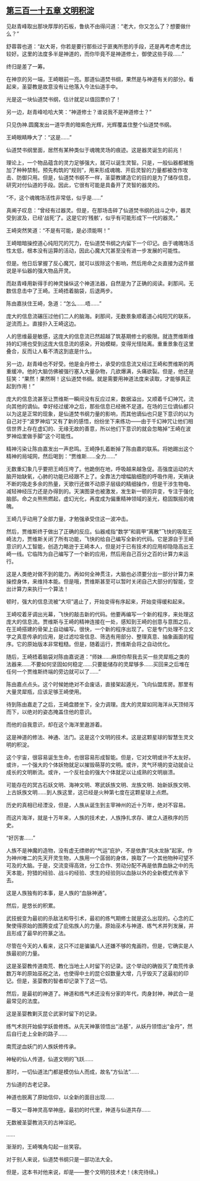 ## [第三百一十五章 文明积淀](https://www.xxbiquge.com/11_11207/8985199.html)


  见赵青峰取出那块厚厚的石板，鲁纨不由得问道：“老大，你又怎么了？想要做什么？”

  舒蓉蓉也道：“赵大哥，你若是要行那些过于匪夷所思的手段，还是再考虑考虑比较好。这里的法度多半是神道的，而你毕竟不是神道修士，御使这些手段……”

  终归是差了一筹。

  在神京的另一端，王崎眼前一亮。那道仙道焚书纲，果然是与神道有关的部分。看起来，圣婴教是故意没有让他落入今法仙道手中。

  光是这一块仙道焚书纲，估计就足以值回票价了！

  另一边，赵青峰哈哈大笑：“神道修士？谁说我不是神道修士？”

  只见伪神.圆魔发出一道华贵的暗紫色光辉，光辉覆盖住整个仙道焚书纲。

  王崎眼睛睁大了：“这是……”

  仙道焚书纲里面，居然有某种类似于魂魄灵场的痕迹。这是器灵诞生的前兆！

  理论上，一个物品蕴含的灵力足够强大，就可以诞生灵智。只是，一般仙器都被施加了种种禁制，预先构筑的“规则”，用来形成魂魄、开启灵智的力量都被改作攻击、防御只用。但是，仙道焚书纲不一样，圣婴教建造它的目的是为了储存信息，研究对付仙道的手段。因此，它很有可能是具备开了灵智的器灵的。

  “不，这个魂魄场活性非常低，似乎是……”

  真阐子叹息：“曾经有过器灵。但是，在那场击碎了仙道焚书纲的战斗之中，器灵受到波及，已经‘战死’了。这是它的‘残骸’，似乎有可能形成下一代的器灵。”

  王崎突然笑道：“不是有可能，是必须能啊！”

  王崎暗暗操控道心纯阳咒的咒力，在仙道焚书纲之内留下一个印记。由于魂魄场活性太低，根本没有运算的活动，因此心魔大咒甚至没有进一步发展的可能性。

  但是。他日后掌握了反心魔咒，就可以拔除这个影响，然后用命之炎直接为这件据说是半仙器的强大物品开灵。

  而赵青峰用新得手的神灵操纵这个神道法器，自然是为了正确的阅读。刹那间。无数信息击中了王崎。王崎捂着脑袋，后退两步。

  陈由嘉扶住王崎，急道：“怎么……唔……”

  庞大的信息流碾压过他们二人的脑海。刹那间，无数景象顺着道心纯阳咒的联系，逆流而上。直接扑入王崎这边。

  人的思维最是敏感，这庞大的信息流已然超越了筑基期修士的极限。就连贾维斯维持的幻境也受到这庞大信息流的感染，开始模糊，变得光怪陆离。重重景象在这里叠合，反而让人看不清这到底是什么。

  另一边，赵青峰也不好受。他是金丹修士，承受的信息流又经过王崎和贾维斯的两重缓冲。他的大脑仿佛被强行塞入大量杂物，几欲爆满，头痛欲裂。但是，他还是狂笑：“果然！果然啊！这仙道焚书纲。就是需要用神道法度来读取，才能够真正起到作用！”

  庞大的信息流甚至让贾维斯一瞬间没有反应过来，数据溢出，又顺着千幻神咒，流向其他的谪仙。幸好经过缓冲之后，那些信息已经微不足道。在场的三位谪仙都只以为这是正常的现象，是仙道焚书纲力量的影响，而其他谪仙也只是下意识的以为自己对于“波罗神焰”又有了新的感悟，纷纷坐下来练功——由于千幻神咒让他们相信世界上存在虚幻的、无缘无故的善意，所以他们下意识的就会忽略掉“王崎在波罗神焰里做手脚”这个可能性。

  精神污染让陈由嘉发出一声悲鸣。王崎挣扎着断掉了陈由嘉的联系。将她踢出这个精神的局域网，然后喝到：“贾维斯……全力……”

  无数重幻象几乎要把王崎压垮了。他跪倒在地，呼吸越来越急促。高强度运动的大脑开始缺氧，心肺的功能已经跟不上了。全靠法力增幅脑细胞的呼吸作用，天熵诀不断的吸走多余的热量，天歌行还做不动原子层级的精细操作，但是干涉生物电、减轻神经压力还是办得到的。天演图录也被激发，发生新一顿的异变，专注于强化脑部。命之炎熊熊燃起，虚幻光化，再度成为偏重精神领域的圣光，稳固飘摇的魂魄。

  王崎几乎动用了全部力量，才勉强承受住这一波冲击。

  然后，贾维斯终于做出了正确的反应。仙器戒指“数学”和肩甲“离散”飞快的吸取王崎法力，贾维斯关闭了所有功能，飞快的给自己编写全新的代码。它是源自于王崎意识的人工智能，创造力略逊于王崎本人，但是对于已有技术的应用却隐隐高出王崎一线。它临阵为自己编写了一个新的应用，然后用自己百分之百的计算力来运行。

  这是人类绝对做不到的能力。再如何全神贯注，大脑也必须要分出一部分计算力来操控身体，来维持本能。但是哦，贾维斯甚至可以暂时关闭自己大部分的智能，空出计算力来执行一个算法！

  顿时，强大的信息流被“大坝”遏止了，开始变得有序起来，开始变得缓和起来。

  王崎咬着牙调出光幕，飞快的敲击新的代码。他要再编写一个新的程序，来处理这庞大的信息流。贾维斯与王崎的精神连接在一处，感知到王崎的创意与意图之后，在王崎搭建的骨架上自动编写。很快，一个新的程序出现了。它是专门处理不立文字之真意传承的应用，是过滤垃圾信息、筛选有用部分、整理真意、抽象画面的程序。它的原始版本非常粗糙。但是，随着运行，贾维斯会将之自动优化。

  随后，王崎捂着脑袋对陈由嘉说道：“师妹……麻烦你帮我去买一些灵犀瓶之类的法器来……不要如何坚固如何稳定……只要能储存的灵犀够多……买回来之后堆在任何一个贾维斯终端的旁边就可以了……”

  陈由嘉点点头。这个时候她绝对不会废话，直接架起遁光，飞向仙盟库房。那里有大量灵犀瓶，应该足够王崎使用。

  待到陈由嘉走了之后，王崎盘膝坐下，全力调理。庞大的灵犀如同海洋从天顶倾泻而下，以绝对的姿态掩盖住他的意识。

  而他的自我意识，却在这个海洋里遨游着。

  这是神道的修法、神通、法门。这是这个文明的技术。这是这颗星球的智慧生灵文明的积淀。

  这个宇宙，很容易诞生生命，也很容易形成智能。但是，它对文明或许不太友好。或许，一个强大的个体妖物就足以摧毁萌芽的文明。或许，灵气环境的变动就会让成长的文明断流。或许，一个反社会的强大个体就足以让成熟的文明崩溃。

  可能存在的冥古石妖文明、海神文明、寒武妖族文明、龙族文明、始新妖族文明、上古妖族文明……到人族这里，这已经是火种第七度在这颗星球上点燃。

  历史的真相已经湮没，但是，人族从诞生到主宰神州的近十万年，绝对不容易。

  而这片海洋，就是十万年来，人族的技术史，人族挣扎求存、建立人道秩序的历史。

  “好厉害……”

  人族不是神魔的造物，没有虚无缥缈的“气运”庇护，不是依靠“风水龙脉”起家。作为神州唯二的先天开灵生物，人族用一个孱弱的身体，换取了一个其他物种可望不可及的大脑。于是，交流变得高效，分工合作、劳动分配不再是依靠血脉之中的先天本能，狩猎的经验、战斗的经验、求生的经验则以血脉以外的全新模式传承下去。

  这是人族独有的本事，是人族的“血脉神通”。

  然后，是悠长的积累。

  武技蜕变为最初的杀敌法和导引术，最初的练气期修士就是这么出现的。心念的汇聚使得原始的图腾变成了庇佑族人的力量。原始巫术与神道、练气术并列发展，并且形成了最早的符篆之法。

  尽管在今天的人看来，这只不过是骗骗凡人还嫌不够的鬼画符。但是，它确实是人族最初的力量。

  这是圣婴教传道南荒、教化当地土人时留下的记录。这个举动的确毁灭了南荒传承数万年的原始巫祝之法，也使得中土的昆仑奴数量大增，几乎毁灭了这最初的印记。但是，圣婴教的智者却记录下了这一切。

  然后，是最初的神道了。神道和练气术还没有分家的年代，肉身封神，神武合一是最常见的法度。

  这是圣婴教剿灭昆仑武家时留下的记录。

  练气术则开始偷学妖兽修炼。从先天神篆领悟出“法基”，从妖丹领悟出“金丹”，然后自行走上全新的路子……

  南荒逆血妖门的人族妖修传承。

  神秘的仙人传道，仙道文明的飞跃……

  那时，一切仙道法门都是模仿仙人而成，故名“方仙法”……

  方仙道的古老记录。

  神道也脱离了原始信仰，以全新的面目出现……

  一尊又一尊神灵高举神座。最初的时代里，神道与仙道共存……

  无数被圣婴教消灭的古神淫祀。

  ……

  渐渐的，王崎嘴角勾起一丝笑容。

  对于别人来说，仙道焚书纲只是一部功法大全。

  但是，这本书对他来说，却是——整个文明的技术史！(未完待续。)
